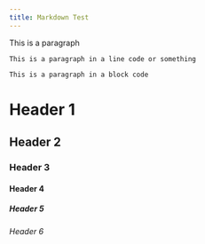 ```yaml
---
title: Markdown Test
---
```

This is a paragraph

`This is a paragraph in a line code or something`

```
This is a paragraph in a block code
```

# Header 1
## Header 2
### Header 3
#### Header 4
##### Header 5
###### Header 6
